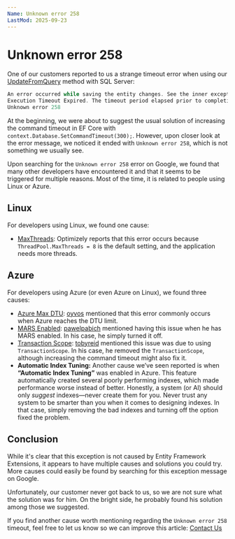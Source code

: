 ```yaml
---
Name: Unknown error 258
LastMod: 2025-09-23
---
```


# Unknown error 258

One of our customers reported to us a strange timeout error when using our [UpdateFromQuery](/update-from-query) method with SQL Server:

```csharp
An error occurred while saving the entity changes. See the inner exception for details.
Execution Timeout Expired. The timeout period elapsed prior to completion of the operation or the server is not responding.
Unknown error 258
```

At the beginning, we were about to suggest the usual solution of increasing the command timeout in EF Core with `context.Database.SetCommandTimeout(300);`. However, upon closer look at the error message, we noticed it ended with `Unknown error 258`, which is not something we usually see.

Upon searching for the `Unknown error 258` error on Google, we found that many other developers have encountered it and that it seems to be triggered for multiple reasons. Most of the time, it is related to people using Linux or Azure.

## Linux

For developers using Linux, we found one cause:

- [MaxThreads](https://support.optimizely.com/hc/en-us/articles/4432366206733-CMS-12-site-crash-due-to-SQL-timeout-error-when-working-in-CMS-edit-mode): Optimizely reports that this error occurs because `ThreadPool.MaxThreads = 8` is the default setting, and the application needs more threads.

## Azure

For developers using Azure (or even Azure on Linux), we found three causes:

- [Azure Max DTU](https://github.com/dotnet/SqlClient/issues/1530#issuecomment-1089243719): [oyvos](https://github.com/oyvost) mentioned that this error commonly occurs when Azure reaches the DTU limit.
- [MARS Enabled](https://github.com/dotnet/SqlClient/issues/422): [pawelpabich](https://github.com/pawelpabich) mentioned having this issue when he has MARS enabled. In his case, he simply turned it off.
- [Transaction Scope](https://github.com/dotnet/SqlClient/issues/647#issuecomment-1602980797): [tobyreid](https://github.com/tobyreid) mentioned this issue was due to using `TransactionScope`. In his case, he removed the `TransactionScope`, although increasing the command timeout might also fix it.
- **Automatic Index Tuning:** Another cause we’ve seen reported is when **“Automatic Index Tuning”** was enabled in Azure. This feature automatically created several poorly performing indexes, which made performance worse instead of better. Honestly, a system (or AI) should only *suggest* indexes—never create them for you. Never trust any system to be smarter than you when it comes to designing indexes. In that case, simply removing the bad indexes and turning off the option fixed the problem.

## Conclusion

While it's clear that this exception is not caused by Entity Framework Extensions, it appears to have multiple causes and solutions you could try. More causes could easily be found by searching for this exception message on Google.

Unfortunately, our customer never got back to us, so we are not sure what the solution was for him. On the bright side, he probably found his solution among those we suggested.

If you find another cause worth mentioning regarding the `Unknown error 258` timeout, feel free to let us know so we can improve this article: [Contact Us](/contact-us)